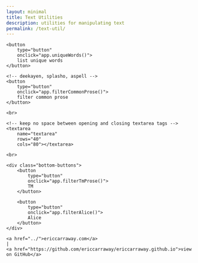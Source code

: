 ```yaml
---
layout: minimal
title: Text Utilities
description: utilities for manipulating text
permalink: /text-util/
---
```

<link rel="stylesheet" href="../assets/text-util/textUtil.css">

<div class="container">

    <button
        type="button"
        onclick="app.uniqueWords()">
        list unique words
    </button>

    <!-- deekayen, splasho, aspell -->
    <button
        type="button"
        onclick="app.filterCommonProse()">
        filter common prose
    </button>

    <br>

    <!-- keep no space between opening and closing textarea tags -->
    <textarea
        name="textarea"
        rows="40"
        cols="80"></textarea>

    <br>

    <div class="bottom-buttons">
        <button
            type="button"
            onclick="app.filterTmProse()">
            TM
        </button>

        <button
            type="button"
            onclick="app.filterAlice()">
            Alice
        </button>
    </div>

    <a href="../">ericcarraway.com</a>
    |
    <a href="https://github.com/ericcarraway/ericcarraway.github.io">view on GitHub</a>
</div>  <!-- /.container -->

<script src="../assets/text-util/word-lists/prose/deekayen.js"></script>
<script src="../assets/text-util/word-lists/prose/splasho.js"></script>
<script src="../assets/text-util/word-lists/prose/aspell.js"></script>
<script src="../assets/text-util/word-lists/prose/motto.js"></script>
<script src="../assets/text-util/word-lists/prose/alice.js"></script>

<script src="../assets/text-util/textUtil.js"></script>
<script src="../assets/text-util/domManip.js"></script>
<script src="../assets/text-util/app.js"></script>

